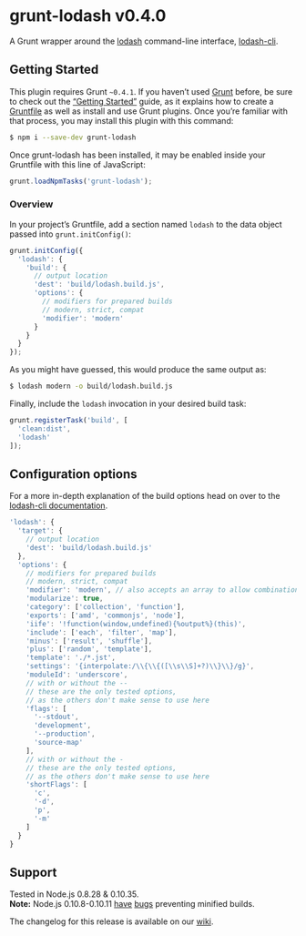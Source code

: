 # grunt-lodash v0.4.0

A Grunt wrapper around the [lodash](https://lodash.com/) command-line interface, [lodash-cli](https://npmjs.org/package/lodash-cli).

## Getting Started

This plugin requires Grunt `~0.4.1`.
If you haven’t used [Grunt](http://gruntjs.com/) before, be sure to check out the [“Getting Started”](http://gruntjs.com/getting-started) guide, as it explains how to create a [Gruntfile](http://gruntjs.com/sample-gruntfile) as well as install and use Grunt plugins. Once you’re familiar with that process, you may install this plugin with this command:

```bash
$ npm i --save-dev grunt-lodash
```

Once grunt-lodash has been installed, it may be enabled inside your Gruntfile with this line of JavaScript:

```js
grunt.loadNpmTasks('grunt-lodash');
```

### Overview

In your project’s Gruntfile, add a section named `lodash` to the data object passed into `grunt.initConfig()`:

```js
grunt.initConfig({
  'lodash': {
    'build': {
      // output location
      'dest': 'build/lodash.build.js',
      'options': {
        // modifiers for prepared builds
        // modern, strict, compat
        'modifier': 'modern'
      }
    }
  }
});
```

As you might have guessed, this would produce the same output as:

```bash
$ lodash modern -o build/lodash.build.js
```

Finally, include the `lodash` invocation in your desired build task:

```js
grunt.registerTask('build', [
  'clean:dist',
  'lodash'
]);
```

## Configuration options

For a more in-depth explanation of the build options head on over to the [lodash-cli documentation](https://lodash.com/custom-builds).

```js
'lodash': {
  'target': {
    // output location
    'dest': 'build/lodash.build.js'
  },
  'options': {
    // modifiers for prepared builds
    // modern, strict, compat
    'modifier': 'modern', // also accepts an array to allow combination with 'strict'
    'modularize': true,
    'category': ['collection', 'function'],
    'exports': ['amd', 'commonjs', 'node'],
    'iife': '!function(window,undefined){%output%}(this)',
    'include': ['each', 'filter', 'map'],
    'minus': ['result', 'shuffle'],
    'plus': ['random', 'template'],
    'template': './*.jst',
    'settings': '{interpolate:/\\{\\{([\\s\\S]+?)\\}\\}/g}',
    'moduleId': 'underscore',
    // with or without the --
    // these are the only tested options,
    // as the others don't make sense to use here
    'flags': [
      '--stdout',
      'development',
      '--production',
      'source-map'
    ],
    // with or without the -
    // these are the only tested options,
    // as the others don't make sense to use here
    'shortFlags': [
      'c',
      '-d',
      'p',
      '-m'
    ]
  }
}
```

## Support

Tested in Node.js 0.8.28 & 0.10.35.<br>
**Note:** Node.js 0.10.8-0.10.11 [have](https://github.com/joyent/node/issues/5622) [bugs](https://github.com/joyent/node/issues/5688) preventing minified builds.

The changelog for this release is available on our [wiki](https://github.com/lodash/grunt-lodash/wiki/Changelog).
